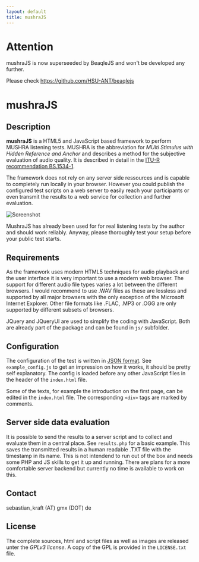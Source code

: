 ```yaml
---
layout: default
title: mushraJS
---      
```



Attention
====================

mushraJS is now superseeded by BeaqleJS and won't be developed any further.

Please check https://github.com/HSU-ANT/beaqlejs


      
 mushraJS
=====================

Description
---------------------

**mushraJS** is a HTML5 and JavaScript based framework to perform MUSHRA listening tests. 
MUSHRA is the abbreviation for *MUlti Stimulus with Hidden Reference and Anchor* and 
describes a method for the subjective evaluation of audio quality. It is described in detail 
in the [ITU-R recommendation BS.1534-1](http://www.itu.int/rec/R-REC-BS.1116-1-199710-I/e).

The framework does not rely on any server side ressources and is capable to completely run 
locally in your browser. However you could publish the configured test scripts on a web 
server to easily reach your participants or even transmit the results to a web service 
for collection and further evaluation.

![Screenshot](http://sebastiankraft.net/screenshot.png)

MushraJS has already been used for for real listening tests by the author and should work 
reliably. Anyway, please thoroughly test your setup before your public test starts.


Requirements
---------------------

As the framework uses modern HTML5 techniques for audio playback and the user interface it 
is very important to use a modern web browser. The support for different audio file types 
varies a lot between the different browsers. I would recommend to use .WAV files as these 
are lossless and supported by all major browsers with the only exception of the Microsoft 
Internet Explorer. Other file formats like .FLAC, .MP3 or .OGG are only supported by 
different subsets of browsers.

JQuery and JQueryUI are used to simplify the coding with JavaScript. Both are already part of 
the package and can be found in `js/` subfolder.


Configuration
---------------------

The configuration of the test is written in [JSON format](http://en.wikipedia.org/wiki/JSON). 
See `example_config.js` to get an impression on how it works, it should be pretty self explanatory. 
The config is loaded before any other JavaScript files in the header of the `index.html` file.

Some of the texts, for example the introduction on the first page, can be edited in the 
`index.html` file. The corresponding `<div>` tags are marked by comments.


Server side data evaluation
---------------------

It is possible to send the results to a server script and to collect and evaluate them 
in a central place. See `results.php` for a basic example. This saves the transmitted 
results in a human readable .TXT file with the timestamp in its name. This is not intendend 
to run out of the box and needs some PHP and JS skills to get it up and running. There 
are plans for a more comfortable server backend but currently no time is available to work on this.


Contact
---------------------

sebastian_kraft (AT) gmx (DOT) de


License
---------------------

The complete sources, html and script files as well as images are released unter the *GPLv3 
license*. A copy of the GPL is provided in the `LICENSE.txt` file.
